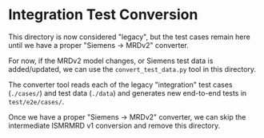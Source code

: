 # Integration Test Conversion

This directory is now considered "legacy", but the test cases remain here until we have a proper "Siemens -> MRDv2" converter.

For now, if the MRDv2 model changes, or Siemens test data is added/updated, we can use the `convert_test_data.py` tool in this directory.

The converter tool reads each of the legacy "integration" test cases (`./cases/`) and test data (`./data`) and generates new end-to-end tests in `test/e2e/cases/`.

Once we have a proper "Siemens -> MRDv2" converter, we can skip the intermediate ISMRMRD v1 conversion and remove this directory.